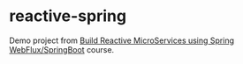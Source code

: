 # reactive-spring

Demo project from [Build Reactive MicroServices using Spring WebFlux/SpringBoot](https://www.udemy.com/course/build-reactive-restful-apis-using-spring-boot-webflux) course.
